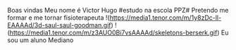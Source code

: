 Boas vindas 
Meu nome é Victor Hugo 
#estudo na escola PPZ#
Pretendo me formar e me tornar fisioterapeuta
!(https://media1.tenor.com/m/1y8zDc-ll-EAAAAd/3d-saul-saul-goodman.gif)
!(https://media1.tenor.com/m/z3AUO0Bi7vsAAAAd/skeletons-berserk.gif)
Eu sou um aluno Mediano
